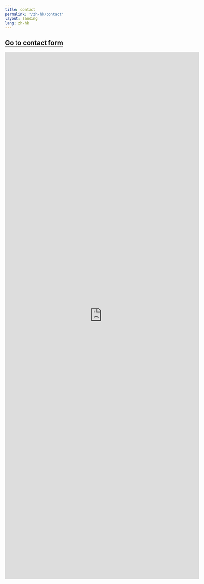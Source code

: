 ```yaml
---
title: contact
permalink: "/zh-hk/contact"
layout: landing
lang: zh-hk
---
```


<h2 class="show-mobile-below"><a href="https://docs.google.com/forms/d/e/1FAIpQLScNOVsFxeBc1VMpl32I51OfPVwiTwZFu1DJXX9CNhIll1nNcA/viewform?usp=sf_link">Go to contact form</a></h2>
<iframe class="show-tablet-above" src="https://docs.google.com/forms/d/e/1FAIpQLScNOVsFxeBc1VMpl32I51OfPVwiTwZFu1DJXX9CNhIll1nNcA/viewform?embedded=true" width="640" height="1736" frameborder="0" marginheight="0" marginwidth="0">Loading...</iframe>
